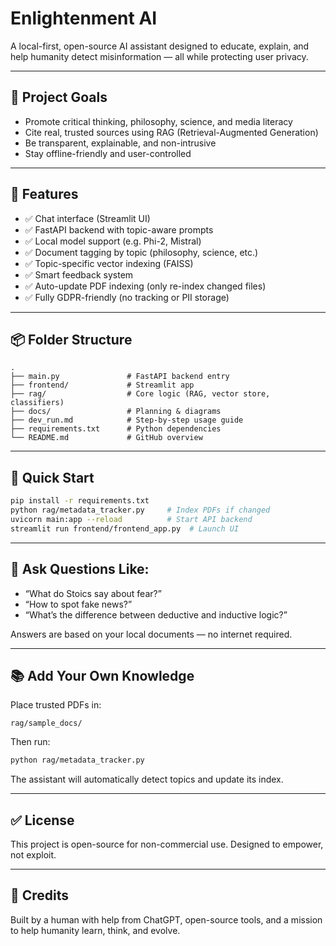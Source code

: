 # Enlightenment AI

A local-first, open-source AI assistant designed to educate, explain, and help humanity detect misinformation — all while protecting user privacy.

---

## 🎯 Project Goals

- Promote critical thinking, philosophy, science, and media literacy
- Cite real, trusted sources using RAG (Retrieval-Augmented Generation)
- Be transparent, explainable, and non-intrusive
- Stay offline-friendly and user-controlled

---

## 🧠 Features

- ✅ Chat interface (Streamlit UI)
- ✅ FastAPI backend with topic-aware prompts
- ✅ Local model support (e.g. Phi-2, Mistral)
- ✅ Document tagging by topic (philosophy, science, etc.)
- ✅ Topic-specific vector indexing (FAISS)
- ✅ Smart feedback system
- ✅ Auto-update PDF indexing (only re-index changed files)
- ✅ Fully GDPR-friendly (no tracking or PII storage)

---

## 📦 Folder Structure

```
.
├── main.py               # FastAPI backend entry
├── frontend/             # Streamlit app
├── rag/                  # Core logic (RAG, vector store, classifiers)
├── docs/                 # Planning & diagrams
├── dev_run.md            # Step-by-step usage guide
├── requirements.txt      # Python dependencies
└── README.md             # GitHub overview
```

---

## 🚀 Quick Start

```bash
pip install -r requirements.txt
python rag/metadata_tracker.py     # Index PDFs if changed
uvicorn main:app --reload          # Start API backend
streamlit run frontend/frontend_app.py  # Launch UI
```

---

## 🤖 Ask Questions Like:

- “What do Stoics say about fear?”
- “How to spot fake news?”
- “What’s the difference between deductive and inductive logic?”

Answers are based on your local documents — no internet required.

---

## 📚 Add Your Own Knowledge

Place trusted PDFs in:
```
rag/sample_docs/
```

Then run:
```bash
python rag/metadata_tracker.py
```

The assistant will automatically detect topics and update its index.

---

## ✅ License

This project is open-source for non-commercial use. Designed to empower, not exploit.

---

## 🙌 Credits

Built by a human with help from ChatGPT, open-source tools, and a mission to help humanity learn, think, and evolve.
